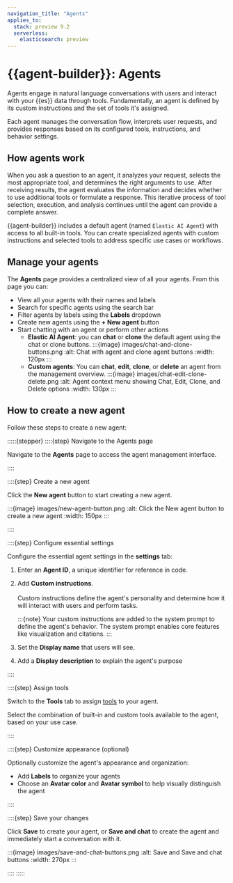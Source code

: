 ```yaml
---
navigation_title: "Agents"
applies_to:
  stack: preview 9.2
  serverless:
    elasticsearch: preview
---
```


# {{agent-builder}}: Agents

Agents engage in natural language conversations with users and interact with your {{es}} data through tools.
Fundamentally, an agent is defined by its custom instructions and the set of tools it's assigned.

Each agent manages the conversation flow, interprets user requests, and provides responses based on its configured tools, instructions, and behavior settings.

## How agents work

When you ask a question to an agent, it analyzes your request, selects the most appropriate tool, and determines the right arguments to use. After receiving results, the agent evaluates the information and decides whether to use additional tools or formulate a response. This iterative process of tool selection, execution, and analysis continues until the agent can provide a complete answer.

{{agent-builder}} includes a default agent (named `Elastic AI Agent`) with access to all built-in tools. You can create specialized agents with custom instructions and selected tools to address specific use cases or workflows.

## Manage your agents

The **Agents** page provides a centralized view of all your agents. From this page you can:

- View all your agents with their names and labels
- Search for specific agents using the search bar
- Filter agents by labels using the **Labels** dropdown
- Create new agents using the **+ New agent** button
- Start chatting with an agent or perform other actions
    - **Elastic AI Agent**: you can **chat** or **clone** the default agent using the chat or clone buttons.
      :::{image} images/chat-and-clone-buttons.png
      :alt: Chat with agent and clone agent buttons
      :width: 120px
      :::
    - **Custom agents**: You can **chat**, **edit**, **clone**, or **delete** an agent from the management overview.
      :::{image} images/chat-edit-clone-delete.png
      :alt: Agent context menu showing Chat, Edit, Clone, and Delete options
      :width: 130px
      :::

## How to create a new agent

Follow these steps to create a new agent:

:::::{stepper}
::::{step} Navigate to the Agents page

Navigate to the **Agents** page to access the agent management interface.

::::

::::{step} Create a new agent

Click the **New agent** button to start creating a new agent.

:::{image} images/new-agent-button.png
:alt: Click the New agent button to create a new agent
:width: 150px
:::


::::

::::{step} Configure essential settings

Configure the essential agent settings in the **settings** tab:

1. Enter an **Agent ID**, a unique identifier for reference in code.
1. Add **Custom instructions**.<br><br>Custom instructions define the agent's personality and determine how it will interact with users and perform tasks.

    :::{note}
    Your custom instructions are added to the system prompt to define the agent's behavior. The system prompt enables core features like visualization and citations.
    :::
1. Set the **Display name** that users will see.
1. Add a **Display description** to explain the agent's purpose

::::

::::{step} Assign tools

Switch to the **Tools** tab to assign [tools](tools.md) to your agent.

Select the combination of built-in and custom tools available to the agent, based on your use case.

::::

::::{step} Customize appearance (optional)

Optionally customize the agent's appearance and organization:

- Add **Labels** to organize your agents
- Choose an **Avatar color** and **Avatar symbol** to help visually distinguish the agent

::::

::::{step} Save your changes

Click **Save** to create your agent, or **Save and chat** to create the agent and immediately start a conversation with it.

:::{image} images/save-and-chat-buttons.png
:alt: Save and Save and chat buttons
:width: 270px
:::

::::
:::::